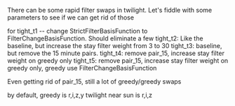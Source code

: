 There can be some rapid filter swaps in twilight. Let's fiddle with some parameters to see if we can get rid of those

for tight_t1 -- change StrictFilterBasisFunction to FilterChangeBasisFunction. Should eliminate a few 
tight_t2:  Like the baseline, but increase the stay filter weight from 3 to 30
tight_t3: baseline, but remove the 15 minute pairs. 
tight_t4: remove pair_15, increase stay filter weight on greedy only
tight_t5: remove pair_15, increase stay filter weight on greedy only, greedy use FilterChangeBasisFunction


Even getting rid of pair_15, still a lot of greedy/greedy swaps

by default, greedy is r,i,z,y
twilight near sun is r,i,z

